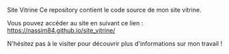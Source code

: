 Site Vitrine
Ce repository contient le code source de mon site vitrine.

Vous pouvez accéder au site en suivant ce lien : https://nassim84.github.io/site_vitrine/

N'hésitez pas à le visiter pour découvrir plus d'informations sur mon travail !

